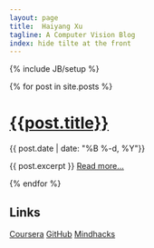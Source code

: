 ```yaml
---
layout: page
title:  Haiyang Xu	
tagline: A Computer Vision Blog
index: hide tilte at the front 
---
```

{% include JB/setup %}



{% for post in site.posts %}

 <h1 class="title"> <a class="title-link" href="{{ post.url }}">{{post.title}} </a> </h1>

<div class="date emphnext">{{ post.date | date: "%B %-d, %Y"}}
</div>

<p>{{ post.excerpt }}  <a href="{{ post.url }}">Read more...</a> </p>

{% endfor %}


## Links
[Coursera][coursera]   [GitHub][github]  [Mindhacks][mindhacks]





[coursera]: https://www.coursera.org
[github]: https://www.github.com 
[mindhacks]: https://mindhacks.cn



